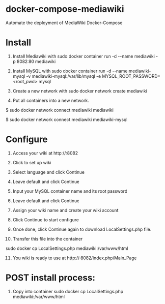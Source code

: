 # docker-compose-mediawiki
Automate the deployment of MediaWiki Docker-Compose

# Install

1) Install Mediawiki with sudo docker container run -d --name mediawiki -p 8082:80 mediawiki

2) Install MySQL with sudo docker container run -d --name mediawiki-mysql -v mediawiki-mysql:/var/lib/mysql -e MYSQL_ROOT_PASSWORD=<root_pwd> mysql

3) Create a new network with sudo docker network create mediawiki

4) Put all containers into a new network.

$ sudo docker network connect mediawiki mediawiki

$ sudo docker network connect mediawiki mediawiki-mysql

# Configure

1) Access your wiki at http://<host>:8082

2) Click to set up wiki

3) Select language and click Continue

4) Leave default and click Continue

5) Input your MySQL container name and its root password

6) Leave default and click Continue

7) Assign your wiki name and create your wiki account

8) Click Continue to start configure

9) Once done, click Continue again to download LocalSettings.php file.

10) Transfer this file into the container

sudo docker cp LocalSettings.php mediawiki:/var/www/html

11) You wiki is ready to use at http://<host>:8082/index.php/Main_Page

# POST install process:

1) Copy into container sudo docker cp LocalSettings.php mediawiki:/var/www/html
